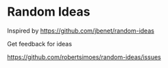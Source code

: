 # Random Ideas
Inspired by https://github.com/jbenet/random-ideas

Get feedback for ideas

https://github.com/robertsimoes/random-ideas/issues
